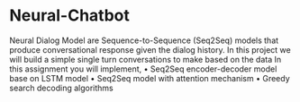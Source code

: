 # Neural-Chatbot

Neural Dialog Model are Sequence-to-Sequence (Seq2Seq) models that produce
conversational response given the dialog history. In this project we will
build a simple single turn conversations to make based on the data
In this assignment you will implement,
• Seq2Seq encoder-decoder model base on LSTM model
• Seq2Seq model with attention mechanism
• Greedy search decoding algorithms

